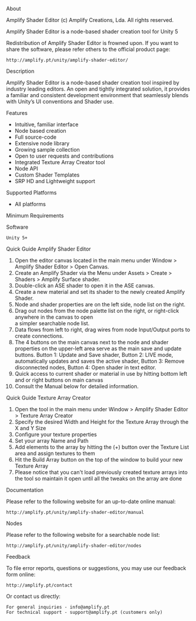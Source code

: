 About

  Amplify Shader Editor (c) Amplify Creations, Lda. All rights reserved.

  Amplify Shader Editor is a node-based shader creation tool for Unity 5
	 
  Redistribution of Amplify Shader Editor is frowned upon. If you want to share the 
  software, please refer others to the official product page:

    http://amplify.pt/unity/amplify-shader-editor/
	
Description

 Amplify Shader Editor is a node-based shader creation tool inspired by industry leading
 editors. An open and tightly integrated solution, it provides a familiar and consistent
 development environment that seamlessly blends with Unity’s UI conventions and Shader use.
	
Features

  * Intuitive, familiar interface
  * Node based creation
  * Full source-code
  * Extensive node library
  * Growing sample collection
  * Open to user requests and contributions
  * Integrated Texture Array Creator tool
  * Node API
  * Custom Shader Templates
  * SRP HD and Lightweight support

Supported Platforms

  * All platforms 

Minimum Requirements

  Software

    Unity 5+

Quick Guide Amplify Shader Editor
  
  1) Open the editor canvas located in the main menu under Window > Amplify Shader Editor > Open Canvas.
  2) Create an Amplify Shader via the Menu under Assets > Create > Shaders > Amplify Surface shader.
  3) Double-click an ASE shader to open it in the ASE canvas.
  4) Create a new material and set its shader to the newly created Amplify Shader.
  5) Node and shader properties are on the left side, node list on the right.
  6) Drag out nodes from the node palette list on the right, or right-click anywhere in the canvas to open  
     a simpler searchable node list.
  7) Data flows from left to right, drag wires from node Input/Output ports to create connections.
  8) The 4 buttons on the main canvas next to the node and shader properties on the upper-left area serve as the main 
     save and update buttons. Button 1: Update and Save shader, Button 2: LIVE mode, automatically updates
     and saves the active shader, Button 3: Remove disconnected nodes, Button 4: Open shader in text editor.
  9) Quick access to current shader or material in use by hitting bottom left and or right buttons on main canvas
  10) Consult the Manual below for detailed information.
  
Quick Guide Texture Array Creator
  
  1) Open the tool in the main menu under Window > Amplify Shader Editor > Texture Array Creator
  2) Specify the desired Width and Height for the Texture Array through the X and Y Size
  3) Configure your texture properties
  4) Set your array Name and Path
  5) Add elements to the array by hitting the (+) button over the Texture List area and assign textures to them
  6) Hit the Build Array button on the top of the window to build your new Texture Array
  7) Please notice that you can't load previously created texture arrays into the tool so maintain it open until all the tweaks on the array are done

Documentation

  Please refer to the following website for an up-to-date online manual:

    http://amplify.pt/unity/amplify-shader-editor/manual
	
Nodes

  Please refer to the following website for a searchable node list:

    http://amplify.pt/unity/amplify-shader-editor/nodes
	
	
Feedback

  To file error reports, questions or suggestions, you may use 
  our feedback form online:
	
    http://amplify.pt/contact

  Or contact us directly:

    For general inquiries - info@amplify.pt
    For technical support - support@amplify.pt (customers only)
